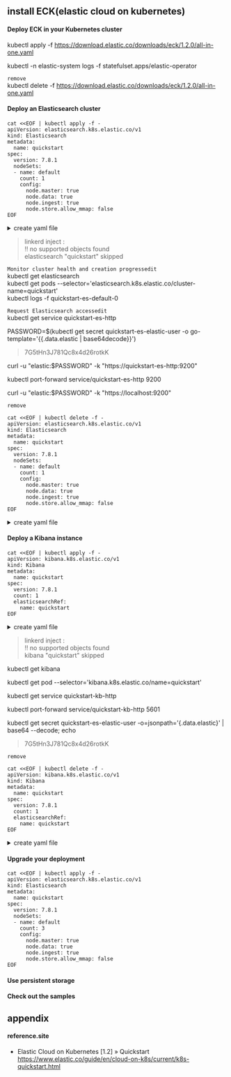 ## install ECK(elastic cloud on kubernetes)

#### Deploy ECK in your Kubernetes cluster  
kubectl apply -f https://download.elastic.co/downloads/eck/1.2.0/all-in-one.yaml  

kubectl -n elastic-system logs -f statefulset.apps/elastic-operator  

`remove`  
kubectl delete -f https://download.elastic.co/downloads/eck/1.2.0/all-in-one.yaml  

#### Deploy an Elasticsearch cluster  
```
cat <<EOF | kubectl apply -f -
apiVersion: elasticsearch.k8s.elastic.co/v1
kind: Elasticsearch
metadata:
  name: quickstart
spec:
  version: 7.8.1
  nodeSets:
  - name: default
    count: 1
    config:
      node.master: true
      node.data: true
      node.ingest: true
      node.store.allow_mmap: false
EOF
```
<details>
<summary>create yaml file</summary>
<div markdown="1">

```
cat <<EOF > elasticsearch.yaml
apiVersion: elasticsearch.k8s.elastic.co/v1
kind: Elasticsearch
metadata:
  name: quickstart
spec:
  version: 7.8.1
  nodeSets:
  - name: default
    count: 1
    config:
      node.master: true
      node.data: true
      node.ingest: true
      node.store.allow_mmap: false
EOF
```
kubectl apply -f elasticsearch.yaml  

</div>
</details>

>linkerd inject :  
>‼ no supported objects found  
>elasticsearch "quickstart" skipped  

`Monitor cluster health and creation progressedit`  
kubectl get elasticsearch  
kubectl get pods --selector='elasticsearch.k8s.elastic.co/cluster-name=quickstart'  
kubectl logs -f quickstart-es-default-0  

`Request Elasticsearch accessedit`  
kubectl get service quickstart-es-http  

PASSWORD=$(kubectl get secret quickstart-es-elastic-user -o go-template='{{.data.elastic | base64decode}}')  
>7G5tHn3J781Qc8x4d26rotkK  

curl -u "elastic:$PASSWORD" -k "https://quickstart-es-http:9200"  

kubectl port-forward service/quickstart-es-http 9200  

curl -u "elastic:$PASSWORD" -k "https://localhost:9200"  

`remove`  
```
cat <<EOF | kubectl delete -f -
apiVersion: elasticsearch.k8s.elastic.co/v1
kind: Elasticsearch
metadata:
  name: quickstart
spec:
  version: 7.8.1
  nodeSets:
  - name: default
    count: 1
    config:
      node.master: true
      node.data: true
      node.ingest: true
      node.store.allow_mmap: false
EOF
```

<details>
<summary>create yaml file</summary>
<div markdown="1">

```
cat <<EOF > elasticsearch.yaml
apiVersion: elasticsearch.k8s.elastic.co/v1
kind: Elasticsearch
metadata:
  name: quickstart
spec:
  version: 7.8.1
  nodeSets:
  - name: default
    count: 1
    config:
      node.master: true
      node.data: true
      node.ingest: true
      node.store.allow_mmap: false
EOF
```
kubectl delete -f elasticsearch.yaml  

</div>
</details>

#### Deploy a Kibana instance  
```
cat <<EOF | kubectl apply -f -
apiVersion: kibana.k8s.elastic.co/v1
kind: Kibana
metadata:
  name: quickstart
spec:
  version: 7.8.1
  count: 1
  elasticsearchRef:
    name: quickstart
EOF
```
<details>
<summary>create yaml file</summary>
<div markdown="1">

```
cat <<EOF > kibana.yaml
apiVersion: kibana.k8s.elastic.co/v1
kind: Kibana
metadata:
  name: quickstart
spec:
  version: 7.8.1
  count: 1
  elasticsearchRef:
    name: quickstart
EOF
```
kubectl apply -f kibana.yaml  

</div>
</details>

>linkerd inject :  
>‼ no supported objects found  
>kibana "quickstart" skipped  

kubectl get kibana  

kubectl get pod --selector='kibana.k8s.elastic.co/name=quickstart'  

kubectl get service quickstart-kb-http  

kubectl port-forward service/quickstart-kb-http 5601  

kubectl get secret quickstart-es-elastic-user -o=jsonpath='{.data.elastic}' | base64 --decode; echo  
>7G5tHn3J781Qc8x4d26rotkK  

`remove`  
```
cat <<EOF | kubectl delete -f -
apiVersion: kibana.k8s.elastic.co/v1
kind: Kibana
metadata:
  name: quickstart
spec:
  version: 7.8.1
  count: 1
  elasticsearchRef:
    name: quickstart
EOF
```
<details>
<summary>create yaml file</summary>
<div markdown="1">

```
cat <<EOF > kibana.yaml
apiVersion: kibana.k8s.elastic.co/v1
kind: Kibana
metadata:
  name: quickstart
spec:
  version: 7.8.1
  count: 1
  elasticsearchRef:
    name: quickstart
EOF
```
kubectl delete -f kibana.yaml  

</div>
</details>

#### Upgrade your deployment  
```
cat <<EOF | kubectl apply -f -
apiVersion: elasticsearch.k8s.elastic.co/v1
kind: Elasticsearch
metadata:
  name: quickstart
spec:
  version: 7.8.1
  nodeSets:
  - name: default
    count: 3
    config:
      node.master: true
      node.data: true
      node.ingest: true
      node.store.allow_mmap: false
EOF
```

#### Use persistent storage  


#### Check out the samples  

## appendix

#### reference.site

* Elastic Cloud on Kubernetes [1.2] » Quickstart    
https://www.elastic.co/guide/en/cloud-on-k8s/current/k8s-quickstart.html  
